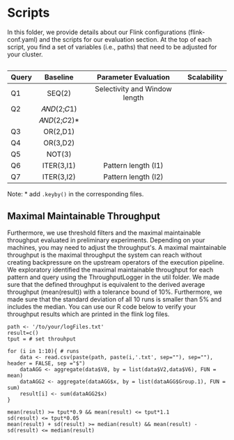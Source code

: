 # Scripts

In this folder, we provide details about our Flink configurations (flink-conf.yaml) and the scripts for our evaluation section. 
At the top of each script, you find a set of variables (i.e., paths) that need to be adjusted for your cluster.

## 

| Query |    Baseline    |     Parameter Evaluation      | Scalability | 
|-------|:--------------:|:-----------------------------:|-------------|
| Q1    |     SEQ(2)     | Selectivity and Window length |             |
| Q2    | 𝐴𝑁𝐷(2;𝐶1)  |                               |             |
|       | 𝐴𝑁𝐷(2;𝐶2)* |                               |             |
| Q3    |    OR(2,D1)    |                               |             |
| Q4    |    OR(3,D2)    |                               |             |
| Q5    |     NOT(3)     |                               |             |
| Q6    |   ITER(3,I1)   |      Pattern length (I1)      |             |
| Q7    |   ITER(3,I2)   |      Pattern length (I2)      |             |

Note: * add ```.keyby()``` in the corresponding files. 
 
## Maximal Maintainable Throughput
Furthermore, we use threshold filters and the maximal maintainable throughput evaluated in preliminary experiments. Depending on your machines, 
you may need to adjust the throughput's. A maximal maintainable throughput is the maximal throughput the system can reach without creating backpressure on the upstream operators of the execution pipeline.
We exploratory identified the maximal maintainable throughput for each pattern and query using the ThroughputLogger in the util folder.
We made sure that the defined throughput is equivalent to the derived average throughput (mean(result)) with a tolerance bound of 10%. 
Furthermore, we made sure that the standard deviation of all 10 runs is smaller than 5% and includes the median. 
You can use our R code below to verify your throughput results which are printed in the flink log files. 
```
path <- '/to/your/logFiles.txt'
result=c()
tput = # set throuhput 

for (i in 1:10){ # runs 
    data <- read.csv(paste(path, paste(i,'.txt', sep=""), sep=""), header = FALSE, sep ="$")
    dataAGG <- aggregate(data$V8, by = list(data$V2,data$V6), FUN = mean)
    dataAGG2 <- aggregate(dataAGG$x, by = list(dataAGG$Group.1), FUN = sum)
    result[i] <- sum(dataAGG2$x)
}

mean(result) >= tput*0.9 && mean(result) <= tput*1.1
sd(result) <= tput*0.05
mean(result) + sd(result) >= median(result) && mean(result) - sd(result) <= median(result)
``` 